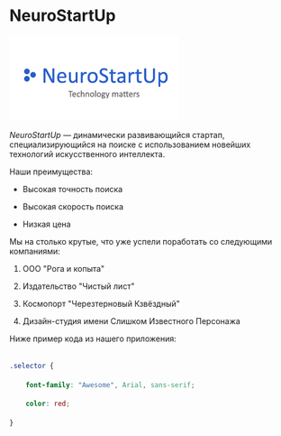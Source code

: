 # NeuroStartUp

![](./image-1.png)

*NeuroStartUp* — динамически развивающийся стартап, специализирующийся на поиске с использованием новейших технологий искусственного интеллекта. 

Наши преимущества:

* Высокая точность поиска

* Высокая скорость поиска

* Низкая цена

Мы на столько крутые, что уже успели поработать со следующими компаниями:

1. ООО "Рога и копыта"

2. Издательство "Чистый лист"

3. Космопорт "Черезтерновый Кзвёздный"

4. Дизайн-студия имени Слишком Известного Персонажа

Ниже пример кода из нашего приложения:

```css

.selector {

    font-family: "Awesome", Arial, sans-serif;

    color: red;

}

```
